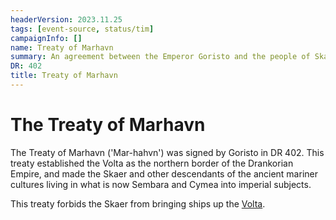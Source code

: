 ```yaml
---
headerVersion: 2023.11.25
tags: [event-source, status/tim]
campaignInfo: []
name: Treaty of Marhavn
summary: An agreement between the Emperor Goristo and the people of Skaer and Vostok establishing the Volta as the northern boundry of the Drankorian Empire
DR: 402
title: Treaty of Marhavn
---
```

# The Treaty of Marhavn

The Treaty of Marhavn ('Mar-hahvn') was signed by Goristo in DR 402. This treaty established the Volta as the northern border of the Drankorian Empire, and made the Skaer and other descendants of the ancient mariner cultures living in what is now Sembara and Cymea into imperial subjects.

This treaty forbids the Skaer from bringing ships up the [Volta](<../../../gazetteer/greater-sembara/rivers/volta-watershed/volta.md>).

